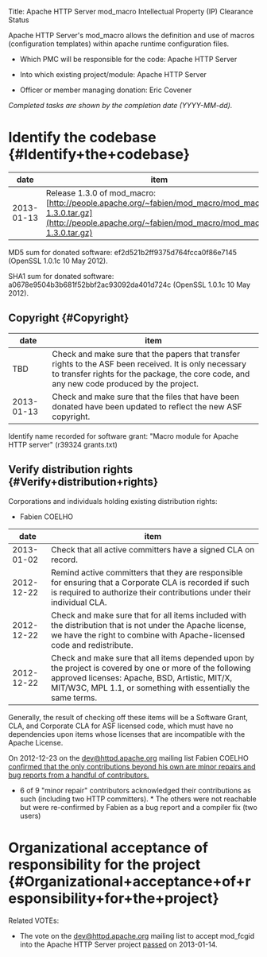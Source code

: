 Title: Apache HTTP Server mod_macro Intellectual Property (IP) Clearance Status


Apache HTTP Server's mod_macro allows the definition and use of macros (configuration templates) within apache runtime configuration files.



- Which PMC will be responsible for the code: Apache HTTP Server


- Into which existing project/module: Apache HTTP Server


- Officer or member managing donation: Eric Covener

 _Completed tasks are shown by the completion date (YYYY-MM-dd)._ 


# Identify the codebase {#Identify+the+codebase}

| date | item |
|------|------|
| 2013-01-13 | Release 1.3.0 of mod_macro: [http://people.apache.org/~fabien/mod_macro/mod_macro-1.3.0.tar.gz](http://people.apache.org/~fabien/mod_macro/mod_macro-1.3.0.tar.gz)  |

MD5 sum for donated software: ef2d521b2ff9375d764fcca0f86e7145 (OpenSSL 1.0.1c 10 May 2012).


SHA1 sum for donated software: a0678e9504b3b681f52bbf2ac93092da401d724c (OpenSSL 1.0.1c 10 May 2012).


## Copyright {#Copyright}

| date | item |
|------|------|
| TBD | Check and make sure that the papers that transfer rights to the ASF been received. It is only necessary to transfer rights for the package, the core code, and any new code produced by the project. |
| 2013-01-13 | Check and make sure that the files that have been donated have been updated to reflect the new ASF copyright. |

Identify name recorded for software grant: "Macro module for Apache HTTP server" (r39324 grants.txt)


## Verify distribution rights {#Verify+distribution+rights}

Corporations and individuals holding existing distribution rights:



- Fabien COELHO

| date | item |
|------|------|
| 2013-01-02 | Check that all active committers have a signed CLA on record. |
| 2012-12-22 | Remind active committers that they are responsible for ensuring that a Corporate CLA is recorded if such is required to authorize their contributions under their individual CLA. |
| 2012-12-22 | Check and make sure that for all items included with the distribution that is not under the Apache license, we have the right to combine with Apache-licensed code and redistribute. |
| 2012-12-22 | Check and make sure that all items depended upon by the project is covered by one or more of the following approved licenses: Apache, BSD, Artistic, MIT/X, MIT/W3C, MPL 1.1, or something with essentially the same terms. |

Generally, the result of checking off these items will be a Software Grant, CLA, and Corporate CLA for ASF licensed code, which must have no dependencies upon items whose licenses that are incompatible with the Apache License.


On 2012-12-23 on the dev@httpd.apache.org mailing list Fabien COELHO [confirmed that the only contributions beyond his own are minor repairs and bug reports from a handful of contributors.](http://mail-archives.apache.org/mod_mbox/httpd-dev/201212.mbox/%3Calpine.DEB.2.02.1212231724430.2496@andorre%3E) 


* 6 of 9 "minor repair" contributors acknowledged their contributions as such (including two HTTP committers). * The others were not reachable but were re-confirmed by Fabien as a bug report and a compiler fix (two users)


# Organizational acceptance of responsibility for the project {#Organizational+acceptance+of+responsibility+for+the+project}

Related VOTEs:



- The vote on the dev@httpd.apache.org mailing list to accept mod_fcgid into the Apache HTTP Server project [passed](http://mail-archives.apache.org/mod_mbox/httpd-dev/201301.mbox/%3CCALK=YjPB=ti0gaJP_4Pg2JgM908NvZWD6ZpGKFCkTHx-pK0F1w@mail.gmail.com%3E) on 2013-01-14.
